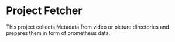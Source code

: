 # Project Fetcher

This project collects Metadata from video or picture directories and prepares them in form of prometheus data.
